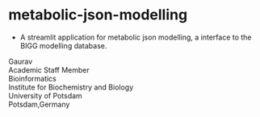 # metabolic-json-modelling

- A streamlit application for metabolic json modelling, a interface to the BIGG modelling database. 

Gaurav \
Academic Staff Member \
Bioinformatics \
Institute for Biochemistry and Biology \
University of Potsdam \
Potsdam,Germany

